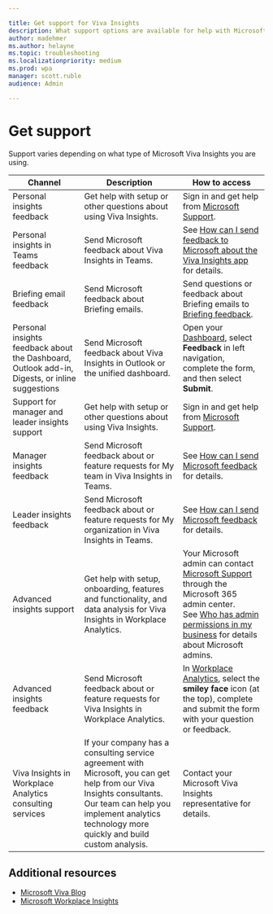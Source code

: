 ```yaml
---

title: Get support for Viva Insights
description: What support options are available for help with Microsoft Viva Insights 
author: madehmer
ms.author: helayne
ms.topic: troubleshooting
ms.localizationpriority: medium 
ms.prod: wpa
manager: scott.ruble
audience: Admin

---
```


# Get support

Support varies depending on what type of Microsoft Viva Insights you are using.

|Channel |Description |How to access |
|------- |----------- |--------------- |
|Personal insights feedback | Get help with setup or other questions about using Viva Insights. | Sign in and get help from [Microsoft Support](https://support.microsoft.com/). |
|Personal insights in Teams feedback |Send Microsoft feedback about Viva Insights in Teams. | See [How can I send feedback to Microsoft about the Viva Insights app](../personal/teams/viva-teams-app-faq.md#q4-how-can-i-send-feedback-to-microsoft-about-the-viva-insights-app) for details.|
|Briefing email feedback |Send Microsoft feedback about Briefing emails. | Send questions or feedback about Briefing emails to [Briefing feedback](https://cortana.office.com/briefing?v=feedback).|
|Personal insights feedback about the Dashboard, Outlook add-in, Digests, or inline suggestions |Send Microsoft feedback about Viva Insights in Outlook or the unified dashboard. | Open your [Dashboard](https://myanalytics.microsoft.com/), select **Feedback** in left navigation, complete the form, and then select **Submit**.|
|Support for manager and leader insights support |Get help with setup or other questions about using Viva Insights. | Sign in and get help from [Microsoft Support](https://support.microsoft.com/).|
|Manager insights feedback |Send Microsoft feedback about or feature requests for My team in Viva Insights in Teams. |See [How can I send Microsoft feedback](../use/my-team-faq.md#q10-how-can-i-send-microsoft-feedback) for details. |
|Leader insights feedback |Send Microsoft feedback about or feature requests for My organization in Viva Insights in Teams. |See [How can I send Microsoft feedback](../use/myorg-faq.md#q5-how-can-i-send-microsoft-feedback) for details. |
|Advanced insights support |Get help with setup, onboarding, features and functionality, and data analysis for Viva Insights in Workplace Analytics. |Your Microsoft admin can contact [Microsoft Support](/microsoft-365/admin/contact-support-for-business-products) through the Microsoft 365 admin center. <br> See [Who has admin permissions in my business](/microsoft-365/admin/admin-overview/admin-overview#who-has-admin-permissions-in-my-business) for details about Microsoft admins.</br> |
|Advanced insights feedback |Send Microsoft feedback about or feature requests for Viva Insights in Workplace Analytics. |In [Workplace Analytics](https://workplaceanalytics.office.com), select the **smiley face** icon (at the top), complete and submit the form with your question or feedback.|
|Viva Insights in Workplace Analytics consulting services |If your company has a consulting service agreement with Microsoft, you can get help from our Viva Insights consultants. Our team can help you implement analytics technology more quickly and build custom analysis. |Contact your Microsoft Viva Insights representative for details. |

## Additional resources

* [Microsoft Viva Blog](https://techcommunity.microsoft.com/t5/microsoft-viva-blog/bg-p/MicrosoftVivaBlog/label-name/Viva%20Insights)
* [Microsoft Workplace Insights](https://insights.office.com/)